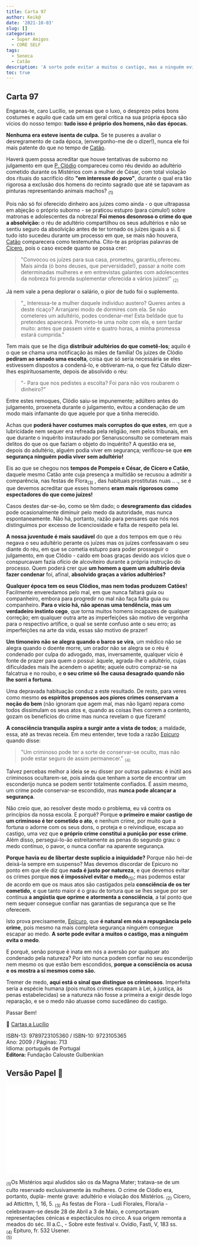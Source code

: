 ```yaml
---
title: Carta 97
author: Keik@
date: '2021-10-03'
slug: []
categories:
  - Super Amigos
  - CORE SELF
tags:
  - Seneca
  - Catão
description: 'A sorte pode evitar a muitos o castigo, mas a ninguém evita o medo.'
toc: true
---
```


## Carta 97

Enganas-te, caro Lucílio, se pensas que o luxo, o desprezo pelos bons costumes e aquilo que cada um em geral critica na sua própria época são vícios do nosso tempo: **tudo isso é próprio dos homens, não das épocas.**

**Nenhuma era esteve isenta de culpa.** Se te puseres a avaliar o desregramento de cada época, (envergonho-me de o dizer!), nunca ele foi mais patente do que no tempo de [Catão](https://pt.wikipedia.org/wiki/Cat%C3%A3o,_o_Jovem). 

Haverá quem possa acreditar que houve tentativas de suborno no julgamento em que [P. Clódio](https://pt.wikipedia.org/wiki/P%C3%BAblio_Cl%C3%B3dio_Pulcro) compareceu como réu devido ao adultério cometido durante os Mistérios com a mulher de César, com total violação dos rituais do sacrifício dito **"em interesse do povo"**, durante o qual era tão rigorosa a exclusão dos homens do recinto sagrado que até se tapavam as pinturas representando animais machos? <sub>(1)</sub> 

Pois não só foi oferecido dinheiro aos juízes como ainda - o que ultrapassa em abjeção o próprio suborno - se praticou estupro (para cúmulo!) sobre matronas e adolescentes da nobreza! **Foi menos desonroso o crime do que a absolvição:** o réu de adultério compartilhou os seus adultérios e não se sentiu seguro da absolvição antes de ter tornado os juízes iguais a si. E tudo isto sucedeu durante um processo em que, se mais não houvera, [Catão](https://pt.wikipedia.org/wiki/Cat%C3%A3o,_o_Jovem) comparecera como testemunha. Cito-te as próprias palavras de [Cícero](https://pt.wikipedia.org/wiki/C%C3%ADcero), pois o caso excede quanto se possa crer:

> "Convocou os juízes para sua casa, prometeu, garantiu,ofereceu. Mais ainda (ó bons deuses, que perversidade!), passar a noite com determinadas mulheres e em entrevistas galantes com adolescentes da nobreza foi prenda suplementar oferecida a vários juízes!" <sub>(2)</sub> 

Já nem vale a pena deplorar o salário, o pior de tudo foi o suplemento.

> "_ Interessa-te a mulher daquele indivíduo austero? Queres antes a deste ricaço? Arranjarei modo de dormires com ela. Se não cometeres um adultério, podes condenar-me! Esta beldade que tu pretendes aparecerá. Prometo-te uma noite com ela, e sem tardar muito: antes que passem vinte e quatro horas, a minha promessa estará cumprida."

Tem mais que se lhe diga **distribuir adultérios do que cometê-los**; aquilo é o que se chama uma notificação às mães de família! Os juízes de Clódio **pediram ao senado uma escolta**, coisa que só seria necessária se eles estivessem dispostos a condená-lo, e obtiveram-na, o que fez Cátulo dizer-lhes espirituosamente, depois de absolvido o réu: 

> "- Para que nos pedistes a escolta? Foi para não vos roubarem o dinheiro?" 

Entre estes remoques, Clódio saiu-se impunemente; adúltero antes do julgamento, proxeneta durante o julgamento, evitou a condenação de um modo mais infamante do que aquele por que a tinha merecido.

Achas que **poderá haver costumes mais corruptos do que estes**, em que a lubricidade nem sequer era refreada pela religião, nem pelos tribunais, em que durante o inquérito instaurado por Senarusconsulto se cometeram mais delitos do que os que faziam o objeto do inquérito? A questão era se, depois do adultério, alguém podia viver em segurança; verificou-se que **em segurança ninguém podia viver sem adultério!**


Eis ao que se chegou nos **tempos de Pompeio e César, de Cícero e Catão**, daquele mesmo Catão ante cuja presença a multidão se recusou a admitir a comparência, nas festas de Flora<sub>(3)</sub> , das habituais prostitutas nuas .. ., se é que devemos acreditar que esses homens **eram mais rigorosos como espectadores do que como juízes!** 

Casos destes dar-se-ão, como se têm dado; o **desregramento das cidades** pode ocasionalmente diminuir pelo medo da autoridade, mas nunca espontaneamente. Não há, portanto, razão para pensares que nós nos distinguimos por excesso de licenciosidade e falta de respeito pela lei. 

**A nossa juventude é mais saudável** do que a dos tempos em que o réu negava o seu adultério perante os juízes mas os juízes confessavam o seu diante do réu, em que se cometia estupro para poder prosseguir o julgamento, em que Clódio - caído em boas graças devido aos vícios que o conspurcavam fazia ofício de alcoviteiro durante a própria instrução do processo. Quem poderá crer que **um homem a quem um adultério devia fazer condenar** foi, afinal, **absolvido graças a vários adultérios?**

**Qualquer época tem os seus Clódios, mas nem todas produzem Catões!** Facilmente enveredamos pelo mal, em que nunca faltará guia ou companheiro, embora para progredir no mal não faça falta guia ou companheiro. **Para o vício há, não apenas uma tendência, mas um verdadeiro instinto cego**, que torna muitos homens incapazes de qualquer correção; em qualquer outra arte as imperfeições são motivo de vergonha para o respectivo artífice, o qual se sente confuso ante o seu erro; as imperfeições na arte da vida, essas são motivo de prazer!


**Um timoneiro não se alegra quando o barco se vira**, um médico não se alegra quando o doente morre, um orador não se alegra se o réu é condenado por culpa do advogado, mas, inversamente, qualquer vício é fonte de prazer para quem o possui: àquele, agrada-lhe o adultério, cujas dificuldades mais lhe acendem o apetite; aquele outro compraz-se na falcatrua e no roubo, e **o seu crime só lhe causa desagrado quando não lhe sorri a fortuna**.

Uma depravada habituação conduz a este resultado. De resto, para veres como mesmo **os espíritos propensos aos piores crimes conservam a noção do bem** (não ignoram que agem mal, mas não ligam) repara como todos dissimulam os seus atos e, quando as coisas lhes correm a contento, gozam os benefícios do crime mas nunca revelam o que fizeram! 

**A consciência tranquila aspira a surgir ante a vista de todos**; a maldade, essa, até as trevas receia. Em meu entender, teve toda a razão [Epicuro](https://pt.wikipedia.org/wiki/Epicuro) quando disse: 

> "Um criminoso pode ter a sorte de conservar-se oculto, mas não pode estar seguro de assim permanecer." <sub>(4)</sub>

Talvez percebas melhor a ideia se eu disser por outras palavras: é inútil aos criminosos ocultarem-se, pois ainda que tenham a sorte de encontrar um esconderijo nunca se podem sentir totalmente confiados. É assim mesmo, um crime pode conservar-se escondido, mas **nunca pode alcançar a segurança**. 

Não creio que, ao resolver deste modo o problema, eu vá contra os princípios da nossa escola. E porquê? Porque **o primeiro e maior castigo de um criminoso é ter cometido o ato**, e nenhum crime, por muito que a fortuna o adorne com os seus dons, o proteja e o reivindique, escapa ao castigo, uma vez que **o próprio crime constitui a punição por esse crime**. Além disso, persegui-lo-ão estreitamente as penas do segundo grau: o medo contínuo, o pavor, o nunca confiar na aparente segurança.

**Porque havia eu de libertar deste suplício a iniquidade?** Porque não hei-de deixá-la sempre em suspenso? Mas devemos discordar de Epicuro no ponto em que ele diz que **nada é justo por natureza**, e que devemos evitar os crimes porque **nos é impossível evitar o medo**<sub>(5)</sub>; mas podemos estar de acordo em que os maus atos são castigados pela **consciência de os ter cometido**, e que tanto maior é o grau de tortura que se lhes segue por ser contínua **a angústia que oprime e atormenta a consciência**, a tal ponto que nem sequer consegue confiar nas garantias de segurança que se lhe oferecem. 

Isto prova precisamente, [Epicuro](https://pt.wikipedia.org/wiki/Epicuro), que **é natural em nós a repugnância pelo crime**, pois mesmo na mais completa segurança ninguém consegue escapar ao medo. **A sorte pode evitar a muitos o castigo, mas a ninguém evita o medo**. 

E porquê, senão porque é inata em nós a aversão por qualquer ato condenado pela natureza? Por isto nunca podem confiar no seu esconderijo nem mesmo os que estão bem escondidos, **porque a consciência os acusa e os mostra a si mesmos como são.** 

Tremer de medo, **aqui está o sinal que distingue os criminosos**. Imperfeita seria a espécie humana (pois muitos crimes escapam à Lei, à justiça, às penas estabelecidas) se a natureza não fosse a primeira a exigir desde logo reparação, e se o medo não atuasse como sucedâneo do castigo.

Passar Bem!


:book: [Cartas a Lucílio](https://www.skoob.com.br/cartas-a-lucilio-37684ed41245.html)

ISBN-13: 9789723105360 / ISBN-10: 9723105365  
Ano: 2009 / Páginas: 713  
Idioma: português de Portugal   
**Editora:** Fundação Calouste Gulbenkian

## Versão Papel :book:

<iframe style="width:120px;height:240px;" marginwidth="0" marginheight="0" scrolling="no" frameborder="0" src="//ws-na.amazon-adsystem.com/widgets/q?ServiceVersion=20070822&OneJS=1&Operation=GetAdHtml&MarketPlace=BR&source=ac&ref=tf_til&ad_type=product_link&tracking_id=mundodekeika-20&marketplace=amazon&amp;region=BR&placement=9723105365&asins=9723105365&linkId=fb8dc16224bc0c2b7943ec769c5b5905&show_border=true&link_opens_in_new_window=true&price_color=333333&title_color=0066c0&bg_color=ffffff">
    </iframe>



<sub>(1)</sub>Os Mistérios aqui aludidos são os da Magna Mater; tratava-se de um culto reservado exclusivamente às mulheres. O crime de Clódio era, portanto, dupla-
mente grave: adultério e violação dos Mistérios.
<sub>(2)</sub>  Cícero, ad Atticttm, 1, 16, 5.
<sub>(3)</sub> As festas de Flora - Ludi Florales, Flora/ia - celebravam-se desde 28 de Abril a 3 de Maio, e comportavam representações cénicas e espectáculos no circo. A sua origem remonta a meados do séc. III a.C., - Sobre este festival v. Ovídio, Fasti, V, 183 ss.  
<sub>(4)</sub> Epituro, fr. 532 Usener.  
<sub>(5)</sub>   

